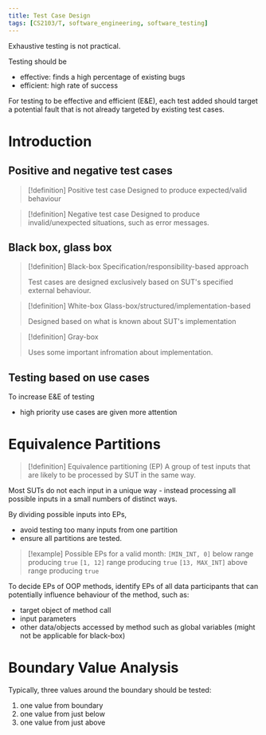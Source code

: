 ```yaml
---
title: Test Case Design
tags: [CS2103/T, software_engineering, software_testing]
---
```

Exhaustive testing is not practical. 

Testing should be
- effective: finds a high percentage of existing bugs
- efficient: high rate of success

For testing to be effective and efficient (E&E), each test added should target a potential fault that is not already targeted by existing test cases.

# Introduction
## Positive and negative test cases

> [!definition] Positive test case
> Designed to produce expected/valid behaviour

> [!definition] Negative test case
> Designed to produce invalid/unexpected situations, such as error messages.
## Black box, glass box

> [!definition] Black-box
> Specification/responsibility-based approach
> 
> Test cases are designed exclusively based on SUT's specified external behaviour.

> [!definition] White-box
> Glass-box/structured/implementation-based
> 
> Designed based on what is known about SUT's implementation

> [!definition] Gray-box
> 
> Uses some important infromation about implementation.
## Testing based on use cases

To increase E&E of testing
- high priority use cases are given more attention

# Equivalence Partitions

> [!definition] Equivalence partitioning (EP)
> A group of test inputs that are likely to be processed by SUT in the same way.

Most SUTs do not each input in a unique way - instead processing all possible inputs in a small numbers of distinct ways. 

By dividing possible inputs into EPs,
- avoid testing too many inputs from one partition
- ensure all partitions are tested.

> [!example] Possible EPs
> for a valid month:
> `[MIN_INT, 0]` below range producing `true`
> `[1, 12]` range producing `true`
> `[13, MAX_INT]` above range producing `true`

To decide EPs of OOP methods, identify EPs of all data participants that can potentially influence behaviour of the method, such as:
- target object of method call
- input parameters
- other data/objects accessed by method such as global variables (might not be applicable for black-box)
# Boundary Value Analysis

Typically, three values around the boundary should be tested:
1. one value from boundary
2. one value from just below
3. one value from just above